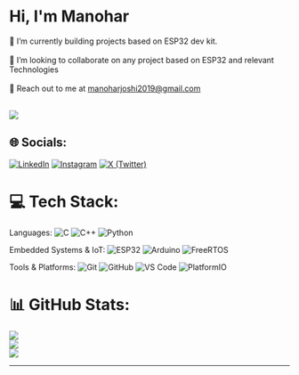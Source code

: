 #              Hi, I'm Manohar
🌱 I’m currently building projects based on ESP32 dev kit. <br><br>👯 I’m looking to collaborate on any project based on ESP32 and relevant Technologies    <br><br> 💬 Reach out to me at manoharjoshi2019@gmail.com<br><br>

[![](https://visitcount.itsvg.in/api?id=Manoharjoshi03&icon=0&color=0)](https://visitcount.itsvg.in)

## 🌐 Socials:
[![LinkedIn](https://img.shields.io/badge/LinkedIn-%230077B5.svg?logo=linkedin&logoColor=white)](https://linkedin.com/in/manoharjoshinandibevur) [![Instagram](https://img.shields.io/badge/Instagram-%23E4405F.svg?logo=Instagram&logoColor=white)](https://instagram.com/mano_har03) [![X (Twitter)](https://img.shields.io/badge/X-000000?style=for-the-badge&logo=twitter&logoColor=white)]([https://x.com/your_username](https://x.com/Manohar_JN))
 

# 💻 Tech Stack:
Languages:
![C](https://img.shields.io/badge/C-A8B9CC?style=flat&logo=c&logoColor=white)
![C++](https://img.shields.io/badge/C++-00599C?style=flat&logo=cplusplus&logoColor=white)
![Python](https://img.shields.io/badge/Python-3776AB?style=flat&logo=python&logoColor=white)

Embedded Systems & IoT: 
![ESP32](https://img.shields.io/badge/ESP32-000000?style=flat&logo=espressif&logoColor=white)
![Arduino](https://img.shields.io/badge/Arduino-00979D?style=flat&logo=arduino&logoColor=white)
![FreeRTOS](https://img.shields.io/badge/FreeRTOS-44cc11?style=flat&logo=freertos&logoColor=white)

Tools & Platforms:
![Git](https://img.shields.io/badge/Git-F05032?style=flat&logo=git&logoColor=white)
![GitHub](https://img.shields.io/badge/GitHub-181717?style=flat&logo=github&logoColor=white)
![VS Code](https://img.shields.io/badge/VS%20Code-007ACC?style=flat&logo=visual-studio-code&logoColor=white)
![PlatformIO](https://img.shields.io/badge/PlatformIO-FF6600?style=flat&logo=platformio&logoColor=white)

# 📊 GitHub Stats:
![](https://github-readme-stats.vercel.app/api?username=Manoharjoshi03&theme=dark&hide_border=false&include_all_commits=false&count_private=false)<br/>
![](https://github-readme-streak-stats.herokuapp.com/?user=Manoharjoshi03&theme=dark&hide_border=false)<br/>
![](https://github-readme-stats.vercel.app/api/top-langs/?username=Manoharjoshi03&theme=dark&hide_border=false&include_all_commits=false&count_private=false&layout=compact)

---


<!-- Proudly created with GPRM ( https://gprm.itsvg.in ) -->

